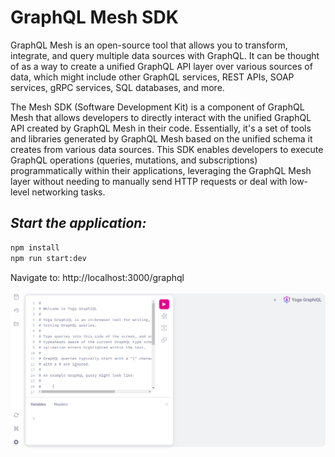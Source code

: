# GraphQL Mesh SDK

GraphQL Mesh is an open-source tool that allows you to transform, integrate, and query multiple data sources with GraphQL. It can be thought of as a way to create a unified GraphQL API layer over various sources of data, which might include other GraphQL services, REST APIs, SOAP services, gRPC services, SQL databases, and more.

The Mesh SDK (Software Development Kit) is a component of GraphQL Mesh that allows developers to directly interact with the unified GraphQL API created by GraphQL Mesh in their code. Essentially, it's a set of tools and libraries generated by GraphQL Mesh based on the unified schema it creates from various data sources. This SDK enables developers to execute GraphQL operations (queries, mutations, and subscriptions) programmatically within their applications, leveraging the GraphQL Mesh layer without needing to manually send HTTP requests or deal with low-level networking tasks.

## _Start the application:_

```sh
npm install
npm run start:dev
```

Navigate to: http://localhost:3000/graphql

![image info](./img/1.png)
